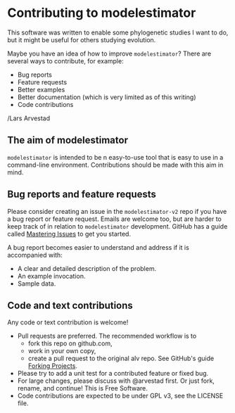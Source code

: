 #  Contributing to modelestimator

This software was written to enable some phylogenetic studies I want to do, but it might be useful
for others studying evolution.

Maybe you have an idea of how to improve `modelestimator`? There are several ways to contribute, for
example:

* Bug reports
* Feature requests
* Better examples
* Better documentation (which is very limited as of this writing)
* Code contributions

/Lars Arvestad

## The aim of modelestimator

`modelestimator` is intended to be n easy-to-use tool that is easy to use in a command-line
environment. Contributions should be made with this aim in mind.

## Bug reports and feature requests

Please consider creating an issue in the `modelestimator-v2` repo if you have a bug report or
feature request. Emails are welcome too, but are harder to keep track of in relation to
`modelestimator` development. GitHub has a guide called [Mastering
Issues](https://guides.github.com/features/issues/) to get you started.

A bug report becomes easier to understand and address if it is accompanied with:

* A clear and detailed description of the problem.
* An example invocation.
* Sample data.

## Code and text contributions

Any code or text contribution is welcome!

* Pull requests are preferred. The recommended workflow is to
    - fork this repo on github.com,
	- work in your own copy,
	- create a pull request to the original alv repo.
  See GitHub's guide [Forking Projects](https://guides.github.com/activities/forking/).
* Please try to add a unit test for a contributed feature or fixed bug.
* For large changes, please discuss with @arvestad first. Or just fork, rename, and continue! This
  is Free Software.
* Code contributions are expected to be under GPL v3, see the LICENSE file.
